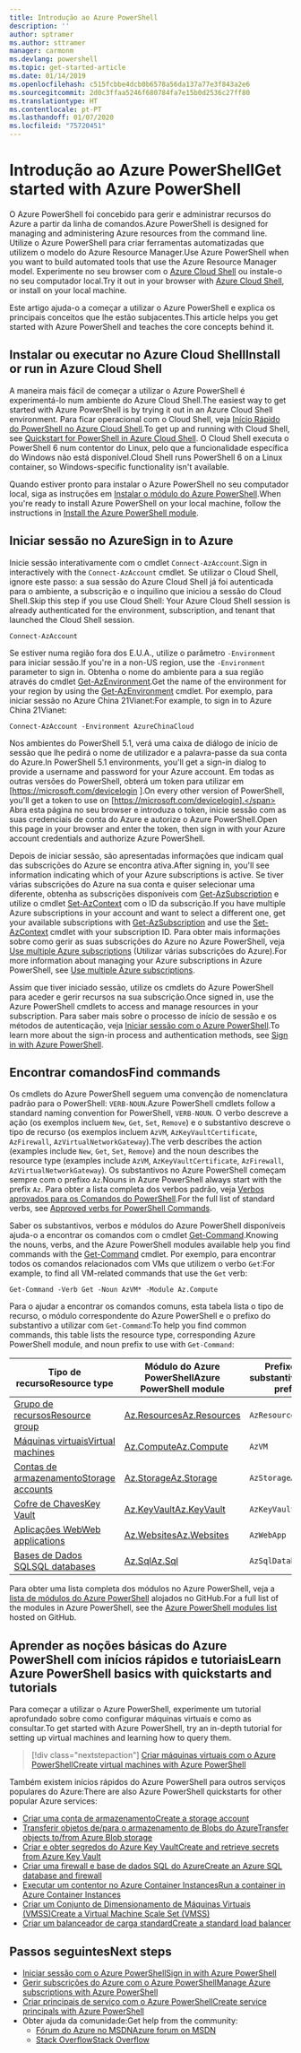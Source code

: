 ```yaml
---
title: Introdução ao Azure PowerShell
description: ''
author: sptramer
ms.author: sttramer
manager: carmonm
ms.devlang: powershell
ms.topic: get-started-article
ms.date: 01/14/2019
ms.openlocfilehash: c515fcbbe4dcb0b6578a56da137a77e3f843a2e6
ms.sourcegitcommit: 2d0c3ffaa5246f680784fa7e15b0d2536c27ff80
ms.translationtype: HT
ms.contentlocale: pt-PT
ms.lasthandoff: 01/07/2020
ms.locfileid: "75720451"
---
```

# <a name="get-started-with-azure-powershell"></a><span data-ttu-id="142cd-102">Introdução ao Azure PowerShell</span><span class="sxs-lookup"><span data-stu-id="142cd-102">Get started with Azure PowerShell</span></span>

<span data-ttu-id="142cd-103">O Azure PowerShell foi concebido para gerir e administrar recursos do Azure a partir da linha de comandos.</span><span class="sxs-lookup"><span data-stu-id="142cd-103">Azure PowerShell is designed for managing and administering Azure resources from the command line.</span></span> <span data-ttu-id="142cd-104">Utilize o Azure PowerShell para criar ferramentas automatizadas que utilizem o modelo do Azure Resource Manager.</span><span class="sxs-lookup"><span data-stu-id="142cd-104">Use Azure PowerShell when you want to build automated tools that use the Azure Resource Manager model.</span></span>
<span data-ttu-id="142cd-105">Experimente no seu browser com o [Azure Cloud Shell](/azure/cloud-shell/overview) ou instale-o no seu computador local.</span><span class="sxs-lookup"><span data-stu-id="142cd-105">Try it out in your browser with [Azure Cloud Shell](/azure/cloud-shell/overview), or install on your local machine.</span></span>

<span data-ttu-id="142cd-106">Este artigo ajuda-o a começar a utilizar o Azure PowerShell e explica os principais conceitos que lhe estão subjacentes.</span><span class="sxs-lookup"><span data-stu-id="142cd-106">This article helps you get started with Azure PowerShell and teaches the core concepts behind it.</span></span>

## <a name="install-or-run-in-azure-cloud-shell"></a><span data-ttu-id="142cd-107">Instalar ou executar no Azure Cloud Shell</span><span class="sxs-lookup"><span data-stu-id="142cd-107">Install or run in Azure Cloud Shell</span></span>

<span data-ttu-id="142cd-108">A maneira mais fácil de começar a utilizar o Azure PowerShell é experimentá-lo num ambiente do Azure Cloud Shell.</span><span class="sxs-lookup"><span data-stu-id="142cd-108">The easiest way to get started with Azure PowerShell is by trying it out in an Azure Cloud Shell environment.</span></span>
<span data-ttu-id="142cd-109">Para ficar operacional com o Cloud Shell, veja [Início Rápido do PowerShell no Azure Cloud Shell](/azure/cloud-shell/quickstart-powershell).</span><span class="sxs-lookup"><span data-stu-id="142cd-109">To get up and running with Cloud Shell, see [Quickstart for PowerShell in Azure Cloud Shell](/azure/cloud-shell/quickstart-powershell).</span></span>
<span data-ttu-id="142cd-110">O Cloud Shell executa o PowerShell 6 num contentor do Linux, pelo que a funcionalidade específica do Windows não está disponível.</span><span class="sxs-lookup"><span data-stu-id="142cd-110">Cloud Shell runs PowerShell 6 on a Linux container, so Windows-specific functionality isn't available.</span></span>

<span data-ttu-id="142cd-111">Quando estiver pronto para instalar o Azure PowerShell no seu computador local, siga as instruções em [Instalar o módulo do Azure PowerShell](install-az-ps.md).</span><span class="sxs-lookup"><span data-stu-id="142cd-111">When you're ready to install Azure PowerShell on your local machine, follow the instructions in [Install the Azure PowerShell module](install-az-ps.md).</span></span>

## <a name="sign-in-to-azure"></a><span data-ttu-id="142cd-112">Iniciar sessão no Azure</span><span class="sxs-lookup"><span data-stu-id="142cd-112">Sign in to Azure</span></span>

<span data-ttu-id="142cd-113">Inicie sessão interativamente com o cmdlet `Connect-AzAccount`.</span><span class="sxs-lookup"><span data-stu-id="142cd-113">Sign in interactively with the `Connect-AzAccount` cmdlet.</span></span> <span data-ttu-id="142cd-114">Se utilizar o Cloud Shell, ignore este passo: a sua sessão do Azure Cloud Shell já foi autenticada para o ambiente, a subscrição e o inquilino que iniciou a sessão do Cloud Shell.</span><span class="sxs-lookup"><span data-stu-id="142cd-114">Skip this step if you use Cloud Shell: Your Azure Cloud Shell session is already authenticated for the environment, subscription, and tenant that launched the Cloud Shell session.</span></span>

```azurepowershell-interactive
Connect-AzAccount
```

<span data-ttu-id="142cd-115">Se estiver numa região fora dos E.U.A., utilize o parâmetro `-Environment` para iniciar sessão.</span><span class="sxs-lookup"><span data-stu-id="142cd-115">If you're in a non-US region, use the `-Environment` parameter to sign in.</span></span> <span data-ttu-id="142cd-116">Obtenha o nome do ambiente para a sua região através do cmdlet [Get-AzEnvironment](/powershell/module/Az.Accounts/Get-AzEnvironment).</span><span class="sxs-lookup"><span data-stu-id="142cd-116">Get the name of the environment for your region by using the [Get-AzEnvironment](/powershell/module/Az.Accounts/Get-AzEnvironment) cmdlet.</span></span> <span data-ttu-id="142cd-117">Por exemplo, para iniciar sessão no Azure China 21Vianet:</span><span class="sxs-lookup"><span data-stu-id="142cd-117">For example, to sign in to Azure China 21Vianet:</span></span>

```azurepowershell-interactive
Connect-AzAccount -Environment AzureChinaCloud
```

<span data-ttu-id="142cd-118">Nos ambientes do PowerShell 5.1, verá uma caixa de diálogo de início de sessão que lhe pedirá o nome de utilizador e a palavra-passe da sua conta do Azure.</span><span class="sxs-lookup"><span data-stu-id="142cd-118">In PowerShell 5.1 environments, you'll get a sign-in dialog to provide a username and password for your Azure account.</span></span> <span data-ttu-id="142cd-119">Em todas as outras versões do PowerShell, obterá um token para utilizar em [https://microsoft.com/devicelogin ].</span><span class="sxs-lookup"><span data-stu-id="142cd-119">On every other version of PowerShell, you'll get a token to use on [https://microsoft.com/devicelogin].</span></span>
<span data-ttu-id="142cd-120">Abra esta página no seu browser e introduza o token, inicie sessão com as suas credenciais de conta do Azure e autorize o Azure PowerShell.</span><span class="sxs-lookup"><span data-stu-id="142cd-120">Open this page in your browser and enter the token, then sign in with your Azure account credentials and authorize Azure PowerShell.</span></span>

<span data-ttu-id="142cd-121">Depois de iniciar sessão, são apresentadas informações que indicam qual das subscrições do Azure se encontra ativa.</span><span class="sxs-lookup"><span data-stu-id="142cd-121">After signing in, you'll see information indicating which of your Azure subscriptions is active.</span></span> <span data-ttu-id="142cd-122">Se tiver várias subscrições do Azure na sua conta e quiser selecionar uma diferente, obtenha as subscrições disponíveis com [Get-AzSubscription](/powershell/module/az.accounts/get-azsubscription) e utilize o cmdlet [Set-AzContext](/powershell/module/az.accounts/set-azcontext) com o ID da subscrição.</span><span class="sxs-lookup"><span data-stu-id="142cd-122">If you have multiple Azure subscriptions in your account and want to select a different one, get your available subscriptions with [Get-AzSubscription](/powershell/module/az.accounts/get-azsubscription) and use the [Set-AzContext](/powershell/module/az.accounts/set-azcontext) cmdlet with your subscription ID.</span></span>
<span data-ttu-id="142cd-123">Para obter mais informações sobre como gerir as suas subscrições do Azure no Azure PowerShell, veja [Use multiple Azure subscriptions](manage-subscriptions-azureps.md) (Utilizar várias subscrições do Azure).</span><span class="sxs-lookup"><span data-stu-id="142cd-123">For more information about managing your Azure subscriptions in Azure PowerShell, see [Use multiple Azure subscriptions](manage-subscriptions-azureps.md).</span></span>

<span data-ttu-id="142cd-124">Assim que tiver iniciado sessão, utilize os cmdlets do Azure PowerShell para aceder e gerir recursos na sua subscrição.</span><span class="sxs-lookup"><span data-stu-id="142cd-124">Once signed in, use the Azure PowerShell cmdlets to access and manage resources in your subscription.</span></span> <span data-ttu-id="142cd-125">Para saber mais sobre o processo de início de sessão e os métodos de autenticação, veja [Iniciar sessão com o Azure PowerShell](authenticate-azureps.md).</span><span class="sxs-lookup"><span data-stu-id="142cd-125">To learn more about the sign-in process and authentication methods, see [Sign in with Azure PowerShell](authenticate-azureps.md).</span></span>

## <a name="find-commands"></a><span data-ttu-id="142cd-126">Encontrar comandos</span><span class="sxs-lookup"><span data-stu-id="142cd-126">Find commands</span></span>

<span data-ttu-id="142cd-127">Os cmdlets do Azure PowerShell seguem uma convenção de nomenclatura padrão para o PowerShell: `VERB-NOUN`.</span><span class="sxs-lookup"><span data-stu-id="142cd-127">Azure PowerShell cmdlets follow a standard naming convention for PowerShell, `VERB-NOUN`.</span></span> <span data-ttu-id="142cd-128">O verbo descreve a ação (os exemplos incluem `New`, `Get`, `Set`, `Remove`) e o substantivo descreve o tipo de recurso (os exemplos incluem `AzVM`, `AzKeyVaultCertificate`, `AzFirewall`, `AzVirtualNetworkGateway`).</span><span class="sxs-lookup"><span data-stu-id="142cd-128">The verb describes the action (examples include `New`, `Get`, `Set`, `Remove`) and the noun describes the resource type (examples include `AzVM`, `AzKeyVaultCertificate`, `AzFirewall`, `AzVirtualNetworkGateway`).</span></span> <span data-ttu-id="142cd-129">Os substantivos no Azure PowerShell começam sempre com o prefixo `Az`.</span><span class="sxs-lookup"><span data-stu-id="142cd-129">Nouns in Azure PowerShell always start with the prefix `Az`.</span></span> <span data-ttu-id="142cd-130">Para obter a lista completa dos verbos padrão, veja [Verbos aprovados para os Comandos do PowerShell](/powershell/developer/cmdlet/approved-verbs-for-windows-powershell-commands).</span><span class="sxs-lookup"><span data-stu-id="142cd-130">For the full list of standard verbs, see [Approved verbs for PowerShell Commands](/powershell/developer/cmdlet/approved-verbs-for-windows-powershell-commands).</span></span>

<span data-ttu-id="142cd-131">Saber os substantivos, verbos e módulos do Azure PowerShell disponíveis ajuda-o a encontrar os comandos com o cmdlet [Get-Command](/powershell/module/microsoft.powershell.core/get-command).</span><span class="sxs-lookup"><span data-stu-id="142cd-131">Knowing the nouns, verbs, and the Azure PowerShell modules available help you find commands with the [Get-Command](/powershell/module/microsoft.powershell.core/get-command) cmdlet.</span></span> <span data-ttu-id="142cd-132">Por exemplo, para encontrar todos os comandos relacionados com VMs que utilizem o verbo `Get`:</span><span class="sxs-lookup"><span data-stu-id="142cd-132">For example, to find all VM-related commands that use the `Get` verb:</span></span>

```powershell-interactive
Get-Command -Verb Get -Noun AzVM* -Module Az.Compute
```

<span data-ttu-id="142cd-133">Para o ajudar a encontrar os comandos comuns, esta tabela lista o tipo de recurso, o módulo correspondente do Azure PowerShell e o prefixo do substantivo a utilizar com `Get-Command`:</span><span class="sxs-lookup"><span data-stu-id="142cd-133">To help you find common commands, this table lists the resource type, corresponding Azure PowerShell module, and noun prefix to use with `Get-Command`:</span></span>

| <span data-ttu-id="142cd-134">Tipo de recurso</span><span class="sxs-lookup"><span data-stu-id="142cd-134">Resource type</span></span> | <span data-ttu-id="142cd-135">Módulo do Azure PowerShell</span><span class="sxs-lookup"><span data-stu-id="142cd-135">Azure PowerShell module</span></span> | <span data-ttu-id="142cd-136">Prefixo do substantivo</span><span class="sxs-lookup"><span data-stu-id="142cd-136">Noun prefix</span></span> |
|---------------|-------------------------|----------------|
| [<span data-ttu-id="142cd-137">Grupo de recursos</span><span class="sxs-lookup"><span data-stu-id="142cd-137">Resource group</span></span>](/azure/azure-resource-manager/resource-group-overview) | [<span data-ttu-id="142cd-138">Az.Resources</span><span class="sxs-lookup"><span data-stu-id="142cd-138">Az.Resources</span></span>](/powershell/module/az.resources#resources) | `AzResourceGroup` |
| [<span data-ttu-id="142cd-139">Máquinas virtuais</span><span class="sxs-lookup"><span data-stu-id="142cd-139">Virtual machines</span></span>](/azure/virtual-machines) | [<span data-ttu-id="142cd-140">Az.Compute</span><span class="sxs-lookup"><span data-stu-id="142cd-140">Az.Compute</span></span>](/powershell/module/az.compute#virtual_machines) | `AzVM` |
| [<span data-ttu-id="142cd-141">Contas de armazenamento</span><span class="sxs-lookup"><span data-stu-id="142cd-141">Storage accounts</span></span>](/azure/storage/common/storage-introduction) | [<span data-ttu-id="142cd-142">Az.Storage</span><span class="sxs-lookup"><span data-stu-id="142cd-142">Az.Storage</span></span>](/powershell/module/az.storage/) | `AzStorageAccount` |
| [<span data-ttu-id="142cd-143">Cofre de Chaves</span><span class="sxs-lookup"><span data-stu-id="142cd-143">Key Vault</span></span>](/azure/key-vault/key-vault-whatis) | [<span data-ttu-id="142cd-144">Az.KeyVault</span><span class="sxs-lookup"><span data-stu-id="142cd-144">Az.KeyVault</span></span>](/powershell/module/az.keyvault) | `AzKeyVault` |
| [<span data-ttu-id="142cd-145">Aplicações Web</span><span class="sxs-lookup"><span data-stu-id="142cd-145">Web applications</span></span>](/azure/app-service) | [<span data-ttu-id="142cd-146">Az.Websites</span><span class="sxs-lookup"><span data-stu-id="142cd-146">Az.Websites</span></span>](/powershell/module/az.websites) | `AzWebApp` |
| [<span data-ttu-id="142cd-147">Bases de Dados SQL</span><span class="sxs-lookup"><span data-stu-id="142cd-147">SQL databases</span></span>](/azure/sql-database) | [<span data-ttu-id="142cd-148">Az.Sql</span><span class="sxs-lookup"><span data-stu-id="142cd-148">Az.Sql</span></span>](/powershell/module/az.sql) | `AzSqlDatabase` |

<span data-ttu-id="142cd-149">Para obter uma lista completa dos módulos no Azure PowerShell, veja a [lista de módulos do Azure PowerShell](https://github.com/Azure/azure-powershell/blob/master/documentation/azure-powershell-modules.md) alojados no GitHub.</span><span class="sxs-lookup"><span data-stu-id="142cd-149">For a full list of the modules in Azure PowerShell, see the [Azure PowerShell modules list](https://github.com/Azure/azure-powershell/blob/master/documentation/azure-powershell-modules.md) hosted on GitHub.</span></span>

## <a name="learn-azure-powershell-basics-with-quickstarts-and-tutorials"></a><span data-ttu-id="142cd-150">Aprender as noções básicas do Azure PowerShell com inícios rápidos e tutoriais</span><span class="sxs-lookup"><span data-stu-id="142cd-150">Learn Azure PowerShell basics with quickstarts and tutorials</span></span>

<span data-ttu-id="142cd-151">Para começar a utilizar o Azure PowerShell, experimente um tutorial aprofundado sobre como configurar máquinas virtuais e como as consultar.</span><span class="sxs-lookup"><span data-stu-id="142cd-151">To get started with Azure PowerShell, try an in-depth tutorial for setting up virtual machines and learning how to query them.</span></span>

> [!div class="nextstepaction"]
> [<span data-ttu-id="142cd-152">Criar máquinas virtuais com o Azure PowerShell</span><span class="sxs-lookup"><span data-stu-id="142cd-152">Create virtual machines with Azure PowerShell</span></span>](azureps-vm-tutorial.yml)

<span data-ttu-id="142cd-153">Também existem inícios rápidos do Azure PowerShell para outros serviços populares do Azure:</span><span class="sxs-lookup"><span data-stu-id="142cd-153">There are also Azure PowerShell quickstarts for other popular Azure services:</span></span>

* [<span data-ttu-id="142cd-154">Criar uma conta de armazenamento</span><span class="sxs-lookup"><span data-stu-id="142cd-154">Create a storage account</span></span>](/azure/storage/common/storage-quickstart-create-account?tabs=azure-powershell)
* [<span data-ttu-id="142cd-155">Transferir objetos de/para o armazenamento de Blobs do Azure</span><span class="sxs-lookup"><span data-stu-id="142cd-155">Transfer objects to/from Azure Blob storage</span></span>](/azure/storage/blobs/storage-quickstart-blobs-powershell)
* [<span data-ttu-id="142cd-156">Criar e obter segredos do Azure Key Vault</span><span class="sxs-lookup"><span data-stu-id="142cd-156">Create and retrieve secrets from Azure Key Vault</span></span>](/azure/key-vault/quick-create-powershell)
* [<span data-ttu-id="142cd-157">Criar uma firewall e base de dados SQL do Azure</span><span class="sxs-lookup"><span data-stu-id="142cd-157">Create an Azure SQL database and firewall</span></span>](/azure/sql-database/scripts/sql-database-create-and-configure-database-powershell)
* [<span data-ttu-id="142cd-158">Executar um contentor no Azure Container Instances</span><span class="sxs-lookup"><span data-stu-id="142cd-158">Run a container in Azure Container Instances</span></span>](/azure/container-instances/container-instances-quickstart-powershell)
* [<span data-ttu-id="142cd-159">Criar um Conjunto de Dimensionamento de Máquinas Virtuais (VMSS)</span><span class="sxs-lookup"><span data-stu-id="142cd-159">Create a Virtual Machine Scale Set (VMSS)</span></span>](/azure/virtual-machine-scale-sets/quick-create-powershell)
* [<span data-ttu-id="142cd-160">Criar um balanceador de carga standard</span><span class="sxs-lookup"><span data-stu-id="142cd-160">Create a standard load balancer</span></span>](/azure/load-balancer/quickstart-create-standard-load-balancer-powershell)

## <a name="next-steps"></a><span data-ttu-id="142cd-161">Passos seguintes</span><span class="sxs-lookup"><span data-stu-id="142cd-161">Next steps</span></span>

* [<span data-ttu-id="142cd-162">Iniciar sessão com o Azure PowerShell</span><span class="sxs-lookup"><span data-stu-id="142cd-162">Sign in with Azure PowerShell</span></span>](authenticate-azureps.md)
* [<span data-ttu-id="142cd-163">Gerir subscrições do Azure com o Azure PowerShell</span><span class="sxs-lookup"><span data-stu-id="142cd-163">Manage Azure subscriptions with Azure PowerShell</span></span>](manage-subscriptions-azureps.md)
* [<span data-ttu-id="142cd-164">Criar principais de serviço com o Azure PowerShell</span><span class="sxs-lookup"><span data-stu-id="142cd-164">Create service principals with Azure PowerShell</span></span>](create-azure-service-principal-azureps.md)
* <span data-ttu-id="142cd-165">Obter ajuda da comunidade:</span><span class="sxs-lookup"><span data-stu-id="142cd-165">Get help from the community:</span></span>
  * [<span data-ttu-id="142cd-166">Fórum do Azure no MSDN</span><span class="sxs-lookup"><span data-stu-id="142cd-166">Azure forum on MSDN</span></span>](https://go.microsoft.com/fwlink/p/?LinkId=320212)
  * [<span data-ttu-id="142cd-167">Stack Overflow</span><span class="sxs-lookup"><span data-stu-id="142cd-167">Stack Overflow</span></span>](https://go.microsoft.com/fwlink/?LinkId=320213)
